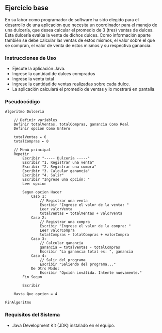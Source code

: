 ## Ejercicio base 
En su labor como programador de software ha sido elegido para el desarrollo de una aplicación que necesita un coordinador para el manejo de una dulcería, que desea calcular el promedio de 3 (tres) ventas de dulces. Esta dulcería evalúa la venta de dichos dulces. Como información aparte también se debe calcular las ventas de estos mismos, el valor sobre el que se compran, el valor de venta de estos mismos y su respectiva ganancia.

### Instrucciones de Uso
* Ejecute la aplicación Java.
* Ingrese la cantidad de dulces comprados
* Ingrese la venta total
* Ingrese la cantidad de ventas realizadas sobre cada dulce.
* La aplicación calculará el promedio de ventas y lo mostrará en pantalla.

### Pseudocódigo
~~~
Algoritmo Dulceria

    // Definir variables
    Definir totalVentas, totalCompras, ganancia Como Real
    Definir opcion Como Entero

    totalVentas ← 0
    totalCompras ← 0

    // Menú principal
    Repetir
        Escribir "----- Dulcería -----"
        Escribir "1. Registrar una venta"
        Escribir "2. Registrar una compra"
        Escribir "3. Calcular ganancia"
        Escribir "4. Salir"
        Escribir "Ingrese una opción: "
        Leer opcion

        Segun opcion Hacer
            Caso 1:
                // Registrar una venta
                Escribir "Ingrese el valor de la venta: "
                Leer valorVenta
                totalVentas ← totalVentas + valorVenta
            Caso 2:
                // Registrar una compra
                Escribir "Ingrese el valor de la compra: "
                Leer valorCompra
                totalCompras ← totalCompras + valorCompra
            Caso 3:
                // Calcular ganancia
                ganancia ← totalVentas - totalCompras
                Escribir "La ganancia total es: ", ganancia
            Caso 4:
                // Salir del programa
                Escribir "Saliendo del programa..."
            De Otro Modo:
                Escribir "Opción inválida. Intente nuevamente."
        Fin Segun

        Escribir

    Hasta Que opcion = 4

FinAlgoritmo
~~~

### Requisitos del Sistema
* Java Development Kit (JDK) instalado en el equipo.
